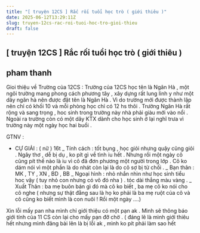 ```yaml
---
title: "[ truyện 12CS ] Rắc rối tuổi học trò ( giới thiêu )"
date: 2025-06-12T13:29:11Z
slug: truyen-12cs-rac-roi-tuoi-hoc-tro-gioi-thieu
draft: false
---
```


## [ truyện 12CS ] Rắc rối tuổi học trò ( giới thiêu )

## pham thanh

Gioi thiệu về Trường của 12CS : Trường của 12CS học tên là Ngân Hà , một ngôi trường mang phong cách phương tây , xây dựng rất lung linh y như một dãy ngân hà nên được đặt tên là Ngân Hà . Vì do trường mới được thành lập nên chỉ có khối 10 và mỗi phòng học chỉ có 12 hs thôi . Trường Ngân Hà rất rộng và sang trọng , hoc sinh trong trường này nhà phải giàu mới vào nổi . Ngoài ra trường còn có một dãy KTX dành cho học sinh ở lại nghĩ trưa vì trường này một ngày học hai buổi . 
 
GTNV : 
* CỰ GIẢI : ( nữ ) 16t 
_ Tính cách : tốt bụng , học giỏi nhưng quậy cũng giỏi . Ngây thơ , dễ bị dụ , ko pít gì về tình iu hết . Nhưng rồi một ngày cô cũng pít thế nào là iu vì cô đã đơn phương một người trong lớp . Cô ko dám nói vì một phần là do nhát còn lại là do cô sợ bị từ chối . 
_ Bạn thân : MK , TY , XN , BD , BB 
_ Ngoại hình : nhỏ nhắn nhìn như học sinh tiểu hoc vậy ( tuy nhỏ con nhưng có võ đó nha ) . tóc dài thẳng màu vàng .
_ Xuất Thân : ba mẹ buôn bán gì đó mà cô ko biết , ba mẹ cô ko nói cho cô nghe ( nhưng sự thật đằng sau là họ ko phải là ba mẹ ruột của cô và cô cũng ko biết mình là con nuôi ! Rồi một ngày ....) 
 
Xin lỗi mấy pan nha mình chỉ giới thiệu có một pạn ak . Mình sẽ thông báo giới tính của 11 CS còn lại cho mấy pạn đỡ chờ . ( đáng lẽ là mình giới thiêu hết nhưng mình đăng bài lên là bị lỗi ak , mình ko pít phải làm sao hết